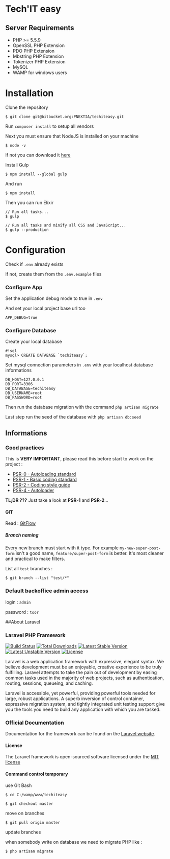 Tech'IT easy
============

Server Requirements
-------------------

* PHP >= 5.5.9
* OpenSSL PHP Extension
* PDO PHP Extension
* Mbstring PHP Extension
* Tokenizer PHP Extension
* MySQL
* WAMP for windows users

Installation
=============

Clone the repository
```
$ git clone git@bitbucket.org:PNEXTIA/techiteasy.git
```

Run `composer install` to setup all vendors

Next you must ensure that NodeJS is installed on your machine

```
$ node -v
```
If not you can download it [here](https://nodejs.org/en/download/)

Install Gulp

```
$ npm install --global gulp
```

And run

```
$ npm install
```

Then you can run Elixir

```
// Run all tasks...
$ gulp

// Run all tasks and minify all CSS and JavaScript...
$ gulp --production
```

Configuration
=============

Check if `.env` already exists

If not, create them from the `.env.example` files

### Configure App

Set the application debug mode to true in `.env`

And set your local project base url too
```
APP_DEBUG=true
```

### Configure Database

Create your local database
```
#!sql
mysql> CREATE DATABASE `techiteasy`;
```

Set mysql connection parameters in `.env` with your localhost database informations
```
DB_HOST=127.0.0.1
DB_PORT=3306
DB_DATABASE=techiteasy
DB_USERNAME=root
DB_PASSWORD=root
```
Then run the database migration with the command `php artisan migrate`

Last step run the seed of the database with `php artisan db:seed`

Informations
-------------

### Good practices

This is **VERY IMPORTANT**, please read this before start to work on the project :

* [PSR-0 - Autoloading standard](https://github.com/php-fig/fig-standards/blob/master/accepted/PSR-0.md)
* [PSR-1 - Basic coding standard](https://github.com/php-fig/fig-standards/blob/master/accepted/PSR-1-basic-coding-standard.md)
* [PSR-2 - Coding style guide](https://github.com/php-fig/fig-standards/blob/master/accepted/PSR-2-coding-style-guide.md)
* [PSR-4 - Autoloader](https://github.com/php-fig/fig-standards/blob/master/accepted/PSR-4-autoloader.md)

**TL;DR ???** Just take a look at **PSR-1** and **PSR-2**...

#### GIT

Read : [GitFlow](https://fr.atlassian.com/git/tutorials/comparing-workflows/gitflow-workflow)

##### Branch naming

Every new branch must start with it type. For example `my-new-super-post-form` isn't a good name, `feature/super-post-form` is better. It's most cleaner and practical to make filters.

List all `test` branches :
```
$ git branch --list "test/*"
```

### Default backoffice admin access

login : `admin`

password : `toor`

##About Laravel

### Laravel PHP Framework

[![Build Status](https://travis-ci.org/laravel/framework.svg)](https://travis-ci.org/laravel/framework)
[![Total Downloads](https://poser.pugx.org/laravel/framework/d/total.svg)](https://packagist.org/packages/laravel/framework)
[![Latest Stable Version](https://poser.pugx.org/laravel/framework/v/stable.svg)](https://packagist.org/packages/laravel/framework)
[![Latest Unstable Version](https://poser.pugx.org/laravel/framework/v/unstable.svg)](https://packagist.org/packages/laravel/framework)
[![License](https://poser.pugx.org/laravel/framework/license.svg)](https://packagist.org/packages/laravel/framework)

Laravel is a web application framework with expressive, elegant syntax. We believe development must be an enjoyable, creative experience to be truly fulfilling. Laravel attempts to take the pain out of development by easing common tasks used in the majority of web projects, such as authentication, routing, sessions, queueing, and caching.

Laravel is accessible, yet powerful, providing powerful tools needed for large, robust applications. A superb inversion of control container, expressive migration system, and tightly integrated unit testing support give you the tools you need to build any application with which you are tasked.

### Official Documentation

Documentation for the framework can be found on the [Laravel website](http://laravel.com/docs).

#### License

The Laravel framework is open-sourced software licensed under the [MIT license](http://opensource.org/licenses/MIT)


#### Command control temporary

use Git Bash

```
$ cd C:/wamp/www/techiteasy
```

```
$ git checkout master
```
move on branches

```
$ git pull origin master
```
update branches

when somebody write on database we need to migrate PHP like :

```
$ php artisan migrate
```
